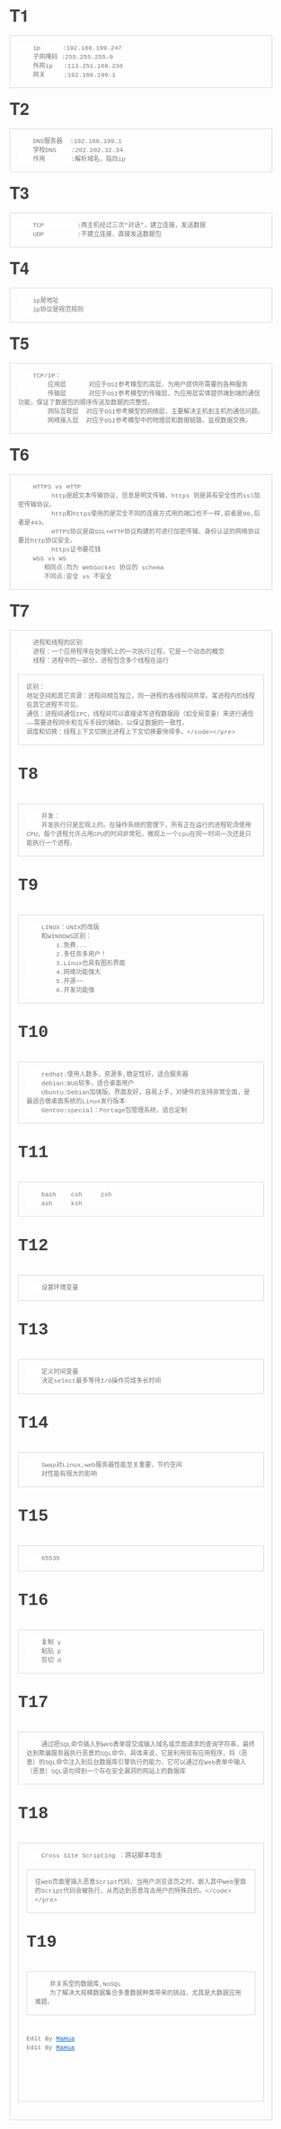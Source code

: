 <html lang="en"><head>
    <meta charset="UTF-8">
    <title></title>
<style id="system" type="text/css">h1,h2,h3,h4,h5,h6,p,blockquote {    margin: 0;    padding: 0;}body {    font-family: "Helvetica Neue", Helvetica, "Hiragino Sans GB", Arial, sans-serif;    font-size: 13px;    line-height: 18px;    color: #737373;    margin: 10px 13px 10px 13px;}a {    color: #0069d6;}a:hover {    color: #0050a3;    text-decoration: none;}a img {    border: none;}p {    margin-bottom: 9px;}h1,h2,h3,h4,h5,h6 {    color: #404040;    line-height: 36px;}h1 {    margin-bottom: 18px;    font-size: 30px;}h2 {    font-size: 24px;}h3 {    font-size: 18px;}h4 {    font-size: 16px;}h5 {    font-size: 14px;}h6 {    font-size: 13px;}hr {    margin: 0 0 19px;    border: 0;    border-bottom: 1px solid #ccc;}blockquote {    padding: 13px 13px 21px 15px;    margin-bottom: 18px;    font-family:georgia,serif;    font-style: italic;}blockquote:before {    content:"C";    font-size:40px;    margin-left:-10px;    font-family:georgia,serif;    color:#eee;}blockquote p {    font-size: 14px;    font-weight: 300;    line-height: 18px;    margin-bottom: 0;    font-style: italic;}code, pre {    font-family: Monaco, Andale Mono, Courier New, monospace;}code {    background-color: #fee9cc;    color: rgba(0, 0, 0, 0.75);    padding: 1px 3px;    font-size: 12px;    -webkit-border-radius: 3px;    -moz-border-radius: 3px;    border-radius: 3px;}pre {    display: block;    padding: 14px;    margin: 0 0 18px;    line-height: 16px;    font-size: 11px;    border: 1px solid #d9d9d9;    white-space: pre-wrap;    word-wrap: break-word;}pre code {    background-color: #fff;    color:#737373;    font-size: 11px;    padding: 0;}@media screen and (min-width: 768px) {    body {        width: 748px;        margin:10px auto;    }}</style><style id="custom" type="text/css"></style></head>
<body marginheight="0"><h1>T1</h1>
<pre><code>    ip      :192.168.199.247
    子网掩码 :255.255.255.0
    外网ip   :113.251.169.236
    网关     :192.168.199.1 </code></pre>
<h1>T2</h1>
<pre><code>    DNS服务器  :192.168.199.1
    学校DNS    :202.202.32.34
    作用       :解析域名，指向ip</code></pre>
<h1>T3</h1>
<pre><code>    TCP         :两主机经过三次“对话”，建立连接，发送数据
    UDP         :不建立连接，直接发送数据包</code></pre>
<h1>T4</h1>
<pre><code>    ip是地址 
    ip协议是规范规则</code></pre>
<h1>T5</h1>
<pre><code>    TCP/IP：
        应用层      对应于OSI参考模型的高层，为用户提供所需要的各种服务
        传输层      对应于OSI参考模型的传输层，为应用层实体提供端到端的通信功能，保证了数据包的顺序传送及数据的完整性。
        网际互联层  对应于OSI参考模型的网络层，主要解决主机到主机的通信问题。
        网络接入层  对应于OSI参考模型中的物理层和数据链路，监视数据交换。</code></pre>
<h1>T6</h1>
<pre><code>    HTTPS vs HTTP
         http是超文本传输协议，信息是明文传输，https 则是具有安全性的ssl加密传输协议。
         http和https使用的是完全不同的连接方式用的端口也不一样,前者是80,后者是443。
         HTTPS协议是由SSL+HTTP协议构建的可进行加密传输、身份认证的网络协议 要比http协议安全。 
         https证书要花钱
    WSS vs WS
       相同点:均为 WebSocket 协议的 schema
       不同点:安全 vs 不安全</code></pre>
<h1>T7</h1>
<pre><code>    进程和线程的区别
    进程：一个应用程序在处理机上的一次执行过程，它是一个动态的概念
    线程：进程中的一部分，进程包含多个线程在运行

    区别：
    地址空间和其它资源：进程间相互独立，同一进程的各线程间共享。某进程内的线程在其它进程不可见。
    通信：进程间通信IPC，线程间可以直接读写进程数据段（如全局变量）来进行通信——需要进程同步和互斥手段的辅助，以保证数据的一致性。
    调度和切换：线程上下文切换比进程上下文切换要快得多。</code></pre>
<h1>T8</h1>
<pre><code>    并发：
    并发执行只是宏观上的。在操作系统的管理下，所有正在运行的进程轮流使用CPU，每个进程允许占用CPU的时间非常短，微观上一个cpu在同一时间一次还是只能执行一个进程。</code></pre>
<h1>T9</h1>
<pre><code>    LINUX：UNIX的改版
    和WINDOWS区别：
        1.免费...
        2.多任务多用户！
        3.Linux也具有图形界面
        4.网络功能强大
        5.开源~~
        6.开发功能强</code></pre>
<h1>T10</h1>
<pre><code>    redhat:使用人数多，资源多,稳定性好，适合服务器
    debian:BUG较多，适合桌面用户
    Ubuntu:Debian加强版。界面友好，容易上手，对硬件的支持非常全面，是最适合做桌面系统的Linux发行版本
    Gentoo:special：Portage包管理系统，适合定制</code></pre>
<h1>T11</h1>
<pre><code>    bash    csh     zsh
    ash     ksh</code></pre>
<h1>T12</h1>
<pre><code>    设置环境变量</code></pre>
<h1>T13</h1>
<pre><code>    定义时间变量
    决定select最多等待I/O操作完成多长时间</code></pre>
<h1>T14</h1>
<pre><code>    Swap对Linux,web服务器性能至关重要，节约空间
    对性能有很大的影响</code></pre>
<h1>T15</h1>
<pre><code>    65535</code></pre>
<h1>T16</h1>
<pre><code>    复制 y
    粘贴 p
    剪切 d</code></pre>
<h1>T17</h1>
<pre><code>    通过把SQL命令插入到Web表单提交或输入域名或页面请求的查询字符串，最终达到欺骗服务器执行恶意的SQL命令。具体来说，它是利用现有应用程序，将（恶意）的SQL命令注入到后台数据库引擎执行的能力，它可以通过在Web表单中输入（恶意）SQL语句得到一个存在安全漏洞的网站上的数据库    </code></pre>
<h1>T18</h1>
<pre><code>    Cross Site Scripting ：跨站脚本攻击

    往Web页面里插入恶意Script代码，当用户浏览该页之时，嵌入其中Web里面的Script代码会被执行，从而达到恶意攻击用户的特殊目的。</code></pre>
<h1>T19</h1>
<pre><code>    非关系型的数据库,NoSQL
    为了解决大规模数据集合多重数据种类带来的挑战，尤其是大数据应用难题。</code></pre>
<p>Edit By <a href="http://mahua.jser.me">MaHua</a>
Edit By <a href="http://mahua.jser.me">MaHua</a></p>
</body></html>